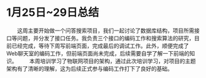 # 1月25日~29日总结

&emsp;&emsp;这周主要开始做一个问答搜索项目，我们一起讨论了数据库结构，项目所需接口等问题，并分发了接口任务。我负责三个接口的编码工作和搜索算法的研究，目前已经完成，等待下周写前端页面，完成最后的调试工作。此外，顺便完成了Web聊天室的编码工作，但前端页面尚未完成，后续需要自学了解一下前端的知识。
&emsp;&emsp;本周培训学习了物联网项目的架构，通过此次培训学习，对项目的主题架构有了清晰的理解，这为后续正式参与编码工作打下了良好的基础。